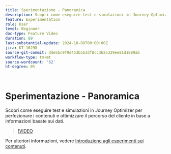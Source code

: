 ```yaml
---
title: Sperimentazione - Panoramica
description: Scopri come eseguire test e simulazioni in Journey Optimizer per perfezionare i contenuti e ottimizzare il percorso del cliente in base a informazioni basate sui dati.
feature: Experimentation
role: User
level: Beginner
doc-type: Feature Video
duration: 89
last-substantial-update: 2024-10-08T00:00:00Z
jira: KT-16298
source-git-commit: dde5bc9f9d453b5b3df8cc3625329ee81d1889ab
workflow-type: tm+mt
source-wordcount: '62'
ht-degree: 0%

---
```



# Sperimentazione - Panoramica

Scopri come eseguire test e simulazioni in Journey Optimizer per perfezionare i contenuti e ottimizzare il percorso del cliente in base a informazioni basate sui dati.

>[!VIDEO](https://video.tv.adobe.com/v/3434963/?learn=on)

Per ulteriori informazioni, vedere [Introduzione agli esperimenti sui contenuti](https://experienceleague.adobe.com/en/docs/journey-optimizer/using/content-management/content-experiment/get-started-experiment).
